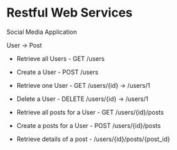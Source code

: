 # Restful Web Services

Social Media Application

User -> Post

- Retrieve all Users             - GET /users
- Create a User                  - POST /users
- Retrieve one User              - GET  /users/{id} -> /users/1
- Delete a User                  - DELETE /users/{id} -> /users/1


- Retrieve all posts for a User  - GET /users/{id}/posts
- Create a posts for a User      - POST /users/{id}/posts
- Retrieve details of a post     -      /users/{id}/posts/{post_id}